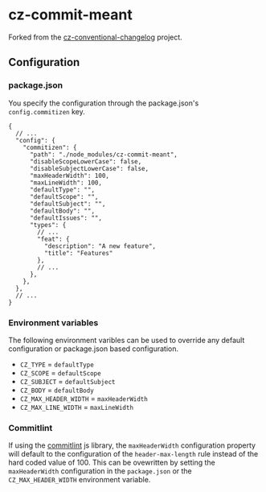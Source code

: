 # cz-commit-meant

Forked from the [cz-conventional-changelog](https://github.com/commitizen/cz-conventional-changelog) project.

## Configuration

### package.json

You specify the configuration through the package.json's `config.commitizen` key.

```json5
{
  // ...
  "config": {
    "commitizen": {
      "path": "./node_modules/cz-commit-meant",
      "disableScopeLowerCase": false,
      "disableSubjectLowerCase": false,
      "maxHeaderWidth": 100,
      "maxLineWidth": 100,
      "defaultType": "",
      "defaultScope": "",
      "defaultSubject": "",
      "defaultBody": "",
      "defaultIssues": "",
      "types": {
        // ...
        "feat": {
          "description": "A new feature",
          "title": "Features"
        },
        // ...
      },
    },
  },
  // ...
}
```

### Environment variables

The following environment varibles can be used to override any default configuration or package.json based configuration.

- `CZ_TYPE` = `defaultType`
- `CZ_SCOPE` = `defaultScope`
- `CZ_SUBJECT` = `defaultSubject`
- `CZ_BODY` = `defaultBody`
- `CZ_MAX_HEADER_WIDTH` = `maxHeaderWidth`
- `CZ_MAX_LINE_WIDTH` = `maxLineWidth`

### Commitlint

If using the [commitlint](https://github.com/conventional-changelog/commitlint) js library, the `maxHeaderWidth` configuration property will default to the configuration of the `header-max-length` rule instead of the hard coded value of 100. This can be ovewritten by setting the `maxHeaderWidth` configuration in the `package.json` or the `CZ_MAX_HEADER_WIDTH` environment variable.
